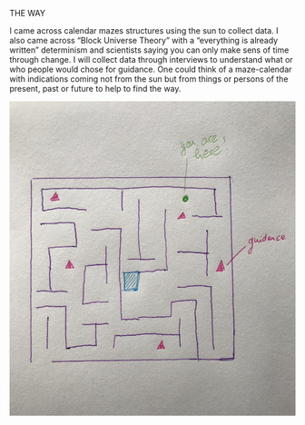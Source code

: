 THE WAY

I came across calendar mazes structures using the sun to collect data. I also came across “Block Universe Theory” with a “everything is already written” determinism and scientists saying you can only make sens of time through change. I will collect data through interviews to understand what or who people would chose for guidance. One could think of a maze-calendar with indications coming not from the sun but from things or persons of the present, past or future to help to find the way.

![Something](images/maze.jpg)